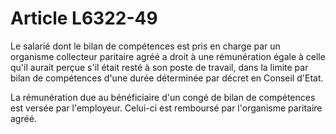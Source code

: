 # Article L6322-49

Le salarié dont le bilan de compétences est pris en charge par un organisme collecteur paritaire agréé a droit à une rémunération égale à celle qu'il aurait perçue s'il était resté à son poste de travail, dans la limite par bilan de compétences d'une durée déterminée par décret en Conseil d'Etat.

La rémunération due au bénéficiaire d'un congé de bilan de compétences est versée par l'employeur. Celui-ci est remboursé par l'organisme paritaire agréé.